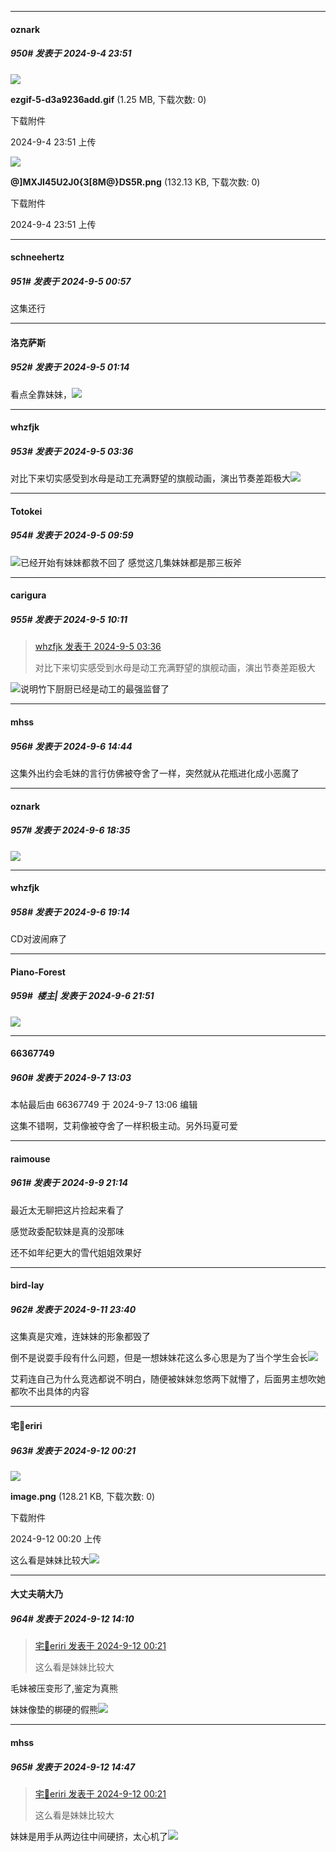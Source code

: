 ﻿
*****

####  oznark  
##### 950#       发表于 2024-9-4 23:51

<img src="https://img.saraba1st.com/forum/202409/04/085109c5507h5ftfyzx867.gif" referrerpolicy="no-referrer">

<strong>ezgif-5-d3a9236add.gif</strong> (1.25 MB, 下载次数: 0)

下载附件

2024-9-4 23:51 上传

<img src="https://img.saraba1st.com/forum/202409/04/085112arr5ruoos4pkprpo.png" referrerpolicy="no-referrer">

<strong>@]MXJI45U2J0{3[8M@}DS5R.png</strong> (132.13 KB, 下载次数: 0)

下载附件

2024-9-4 23:51 上传


*****

####  schneehertz  
##### 951#       发表于 2024-9-5 00:57

这集还行


*****

####  洛克萨斯  
##### 952#       发表于 2024-9-5 01:14

看点全靠妹妹，<img src="https://static.saraba1st.com/image/smiley/face2017/067.png" referrerpolicy="no-referrer">


*****

####  whzfjk  
##### 953#       发表于 2024-9-5 03:36

对比下来切实感受到水母是动工充满野望的旗舰动画，演出节奏差距极大<img src="https://static.saraba1st.com/image/smiley/face2017/117.png" referrerpolicy="no-referrer">


*****

####  Totokei  
##### 954#       发表于 2024-9-5 09:59

<img src="https://static.saraba1st.com/image/smiley/face2017/018.png" referrerpolicy="no-referrer">已经开始有妹妹都救不回了
感觉这几集妹妹都是那三板斧


*****

####  carigura  
##### 955#       发表于 2024-9-5 10:11

<blockquote><a href="httphttps://bbs.saraba1st.com/2b/forum.php?mod=redirect&amp;goto=findpost&amp;pid=66115479&amp;ptid=2124528" target="_blank">whzfjk 发表于 2024-9-5 03:36</a>

对比下来切实感受到水母是动工充满野望的旗舰动画，演出节奏差距极大</blockquote>
<img src="https://static.saraba1st.com/image/smiley/face2017/001.png" referrerpolicy="no-referrer">说明竹下厨厨已经是动工的最强监督了


*****

####  mhss  
##### 956#       发表于 2024-9-6 14:44

这集外出约会毛妹的言行仿佛被夺舍了一样，突然就从花瓶进化成小恶魔了


*****

####  oznark  
##### 957#       发表于 2024-9-6 18:35

<img src="https://p.sda1.dev/19/f44dbd73f71c32697e2b86020f5b0275/ezgif-4-d7b1fd178b.gif" referrerpolicy="no-referrer">


*****

####  whzfjk  
##### 958#       发表于 2024-9-6 19:14

CD对波闹麻了


*****

####  Piano-Forest  
##### 959#         楼主| 发表于 2024-9-6 21:51

<img src="https://p.sda1.dev/19/c2d179078d51c1d2e8d73fe913b3c53b/20240906_212929.jpg" referrerpolicy="no-referrer">


*****

####  66367749  
##### 960#       发表于 2024-9-7 13:03

 本帖最后由 66367749 于 2024-9-7 13:06 编辑 

这集不错啊，艾莉像被夺舍了一样积极主动。另外玛夏可爱


*****

####  raimouse  
##### 961#       发表于 2024-9-9 21:14

最近太无聊把这片捡起来看了

感觉政委配软妹是真的没那味

还不如年纪更大的雪代姐姐效果好


*****

####  bird-lay  
##### 962#       发表于 2024-9-11 23:40

这集真是灾难，连妹妹的形象都毁了

倒不是说耍手段有什么问题，但是一想妹妹花这么多心思是为了当个学生会长<img src="https://static.saraba1st.com/image/smiley/face2017/125.png" referrerpolicy="no-referrer">

艾莉连自己为什么竞选都说不明白，随便被妹妹忽悠两下就懵了，后面男主想吹她都吹不出具体的内容


*****

####  宅🍐eriri  
##### 963#       发表于 2024-9-12 00:21

<img src="https://img.saraba1st.com/forum/202409/12/002057u3j01j2n1qha1ana.png" referrerpolicy="no-referrer">

<strong>image.png</strong> (128.21 KB, 下载次数: 0)

下载附件

2024-9-12 00:20 上传

这么看是妹妹比较大<img src="https://static.saraba1st.com/image/smiley/face2017/075.png" referrerpolicy="no-referrer">


*****

####  大丈夫萌大乃  
##### 964#       发表于 2024-9-12 14:10

<blockquote><a href="httphttps://bbs.saraba1st.com/2b/forum.php?mod=redirect&amp;goto=findpost&amp;pid=66179728&amp;ptid=2124528" target="_blank">宅🍐eriri 发表于 2024-9-12 00:21</a>

这么看是妹妹比较大</blockquote>
毛妹被压变形了,鉴定为真熊

妹妹像垫的梆硬的假熊<img src="https://static.saraba1st.com/image/smiley/face2017/040.png" referrerpolicy="no-referrer">


*****

####  mhss  
##### 965#       发表于 2024-9-12 14:47

<blockquote><a href="httphttps://bbs.saraba1st.com/2b/forum.php?mod=redirect&amp;goto=findpost&amp;pid=66179728&amp;ptid=2124528" target="_blank">宅🍐eriri 发表于 2024-9-12 00:21</a>

这么看是妹妹比较大</blockquote>
妹妹是用手从两边往中间硬挤，太心机了<img src="https://static.saraba1st.com/image/smiley/face2017/209.gif" referrerpolicy="no-referrer">

